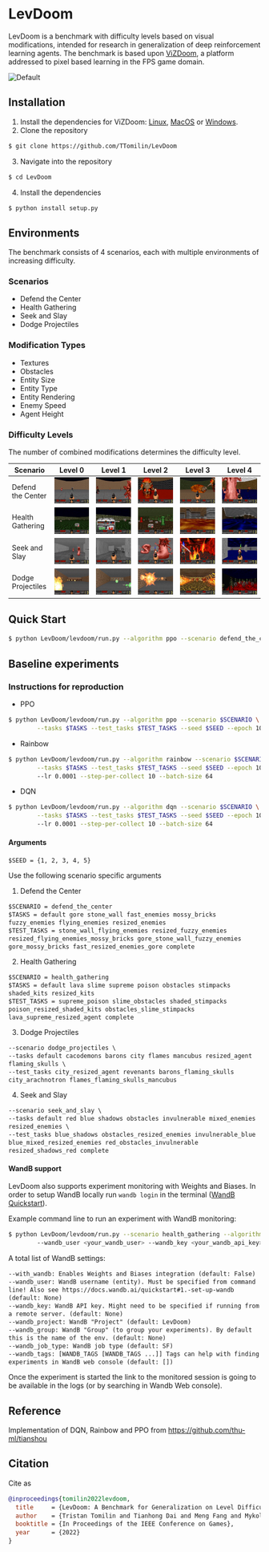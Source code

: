 # LevDoom
LevDoom is a benchmark with difficulty levels based on visual modifications, intended for research in generalization of deep reinforcement learning agents. The benchmark is based upon [ViZDoom](https://github.com/mwydmuch/ViZDoom), a platform addressed to pixel based learning in the FPS game domain.

![Default](gifs/scenarios.gif)

## Installation
1. Install the dependencies for ViZDoom: [Linux](https://github.com/mwydmuch/ViZDoom/blob/master/doc/Building.md#-linux), [MacOS](https://github.com/mwydmuch/ViZDoom/blob/master/doc/Building.md#-linux) or [Windows](https://github.com/mwydmuch/ViZDoom/blob/master/doc/Building.md#-windows).
2. Clone the repository
```bash
$ git clone https://github.com/TTomilin/LevDoom
```
3. Navigate into the repository
```bash
$ cd LevDoom
```
4. Install the dependencies 
```bash 
$ python install setup.py
```
## Environments
The benchmark consists of 4 scenarios, each with multiple environments of increasing difficulty.

### Scenarios
- Defend the Center
- Health Gathering
- Seek and Slay
- Dodge Projectiles

### Modification Types
- Textures
- Obstacles
- Entity Size
- Entity Type
- Entity Rendering
- Enemy Speed
- Agent Height

### Difficulty Levels
The number of combined modifications determines the difficulty level.

| Scenario          | Level 0                                                          | Level 1                                                                   | Level 2                                                                                                | Level 3                                                                                                                    | Level 4                                                            |
|-------------------|------------------------------------------------------------------|---------------------------------------------------------------------------|--------------------------------------------------------------------------------------------------------|----------------------------------------------------------------------------------------------------------------------------|--------------------------------------------------------------------|
| Defend the Center | ![Default](images/defend_the_center/Level0_Default.png?raw=true) | ![Gore](images/defend_the_center/Level1_Gore.png?raw=true)                | ![Stone Wall + Flying Enemies](images/defend_the_center/Level2_Stone_Wall_Flying_Enemies.png?raw=true) | ![Resized Flying Enemies + Mossy Bricks](images/defend_the_center/Level3_Resized_Flying_Enemies_Mossy_Bricks.png?raw=true) | ![Complete](images/defend_the_center/Level4_Complete.png?raw=true) |
| Health Gathering  | ![Default](images/health_gathering/Level0_Default.png?raw=true)  | ![Resized Kits](images/health_gathering/Level1_Resized_Kits.png?raw=true) | ![Stone Wall + Flying Enemies](images/health_gathering/Level2_Slime_Obstacles.png?raw=true)            | ![Lava + Supreme + Resized Agent](images/health_gathering/Level3_Lava_Supreme_Resized_Agent.png?raw=true)                  | ![Complete](images/health_gathering/Level4_Complete.png?raw=true)  |
| Seek and Slay     | ![Default](images/seek_and_slay/Level0_Default.png?raw=true)     | ![Shadows](images/seek_and_slay/Level1_Shadows.png?raw=true)              | ![Obstacles + Resized Enemies](images/seek_and_slay/Level2_Obstacles_Resized_Enemies.png?raw=true)     | ![Red + Obstacles + Invulnerable](images/seek_and_slay/Level3_Red_Obstacles_Invulnerable.png?raw=true)                     | ![Complete](images/seek_and_slay/Level4_Complete.png?raw=true)     |
| Dodge Projectiles | ![Default](images/dodge_projectiles/Level0_Default.png?raw=true) | ![Barons](images/dodge_projectiles/Level1_Barons.png?raw=true)            | ![Revenants](images/dodge_projectiles/Level2_Revenants.png?raw=true)                                   | ![Flames + Flaming Skulls + Mancubus](images/dodge_projectiles/Level3_Flames_Flaming_Skulls_Mancubus.png?raw=true)         | ![Complete](images/dodge_projectiles/Level4_Complete.png?raw=true) |

## Quick Start
```bash
$ python LevDoom/levdoom/run.py --algorithm ppo --scenario defend_the_center
```

## Baseline experiments

[//]: # (### Results)
[//]: # (TODO)

### Instructions for reproduction
- PPO
```bash
$ python LevDoom/levdoom/run.py --algorithm ppo --scenario $SCENARIO \
        --tasks $TASKS --test_tasks $TEST_TASKS --seed $SEED --epoch 100
```
- Rainbow
```bash
$ python LevDoom/levdoom/run.py --algorithm rainbow --scenario $SCENARIO \
        --tasks $TASKS --test_tasks $TEST_TASKS --seed $SEED --epoch 100 \ 
        --lr 0.0001 --step-per-collect 10 --batch-size 64
```
- DQN
```bash
$ python LevDoom/levdoom/run.py --algorithm dqn --scenario $SCENARIO \
        --tasks $TASKS --test_tasks $TEST_TASKS --seed $SEED --epoch 100 \ 
        --lr 0.0001 --step-per-collect 10 --batch-size 64
```

#### Arguments

`$SEED = {1, 2, 3, 4, 5}`

Use the following scenario specific arguments

1. Defend the Center
```
$SCENARIO = defend_the_center
$TASKS = default gore stone_wall fast_enemies mossy_bricks fuzzy_enemies flying_enemies resized_enemies
$TEST_TASKS = stone_wall_flying_enemies resized_fuzzy_enemies resized_flying_enemies_mossy_bricks gore_stone_wall_fuzzy_enemies gore_mossy_bricks fast_resized_enemies_gore complete
```
2. Health Gathering
```
$SCENARIO = health_gathering
$TASKS = default lava slime supreme poison obstacles stimpacks shaded_kits resized_kits
$TEST_TASKS = supreme_poison slime_obstacles shaded_stimpacks poison_resized_shaded_kits obstacles_slime_stimpacks lava_supreme_resized_agent complete
```
3. Dodge Projectiles
```
--scenario dodge_projectiles \
--tasks default cacodemons barons city flames mancubus resized_agent flaming_skulls \
--test_tasks city_resized_agent revenants barons_flaming_skulls city_arachnotron flames_flaming_skulls_mancubus
```
4. Seek and Slay
```
--scenario seek_and_slay \
--tasks default red blue shadows obstacles invulnerable mixed_enemies resized_enemies \
--test_tasks blue_shadows obstacles_resized_enemies invulnerable_blue blue_mixed_resized_enemies red_obstacles_invulnerable resized_shadows_red complete
```

#### WandB support

LevDoom also supports experiment monitoring with Weights and Biases. In order to setup WandB locally
run `wandb login` in the terminal ([WandB Quickstart](https://docs.wandb.ai/quickstart#1.-set-up-wandb)).

Example command line to run an experiment with WandB monitoring:

```bash
$ python LevDoom/levdoom/run.py --scenario health_gathering --algorithm ppo --with_wandb True \ 
        --wandb_user <your_wandb_user> --wandb_key <your_wandb_api_key> --wandb_tags benchmark doom ppo
```

A total list of WandB settings:

```
--with_wandb: Enables Weights and Biases integration (default: False)
--wandb_user: WandB username (entity). Must be specified from command line! Also see https://docs.wandb.ai/quickstart#1.-set-up-wandb (default: None)
--wandb_key: WandB API key. Might need to be specified if running from a remote server. (default: None)
--wandb_project: WandB "Project" (default: LevDoom)
--wandb_group: WandB "Group" (to group your experiments). By default this is the name of the env. (default: None)
--wandb_job_type: WandB job type (default: SF)
--wandb_tags: [WANDB_TAGS [WANDB_TAGS ...]] Tags can help with finding experiments in WandB web console (default: [])
```

Once the experiment is started the link to the monitored session is going to be available in the logs (or by searching in Wandb Web console).

## Reference
Implementation of DQN, Rainbow and PPO from https://github.com/thu-ml/tianshou

## Citation
Cite as
```bib
@inproceedings{tomilin2022levdoom,
  title     = {LevDoom: A Benchmark for Generalization on Level Difficulty in Reinforcement Learning},
  author    = {Tristan Tomilin and Tianhong Dai and Meng Fang and Mykola Pechenizkiy},
  booktitle = {In Proceedings of the IEEE Conference on Games},
  year      = {2022}
}
```